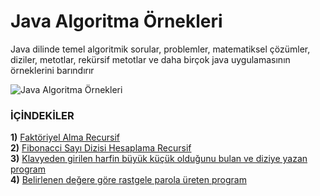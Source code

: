 # Java Algoritma Örnekleri

Java dilinde temel algoritmik sorular, problemler, matematiksel çözümler, diziler, metotlar, rekürsif metotlar ve daha birçok java uygulamasının örneklerini barındırır<br>

![Java Algoritma Örnekleri](https://i.resimyukle.xyz/9NGCzA.png)

### İÇİNDEKİLER

**1)** [Faktöriyel Alma Recursif](https://github.com/saricayemre/JavaRecursiveExample/blob/master/faktoriyelRecursive.java) <br>
**2)** [Fibonacci Sayı Dizisi Hesaplama Recursif](https://github.com/saricayemre/JavaRecursiveExample/blob/master/fibonacciRecursive.java) <br>
**3)** [Klavyeden girilen harfin büyük küçük olduğunu bulan ve diziye yazan program](https://github.com/saricayemre/JavaAlgoritmaOrnekleri/blob/master/buyuk_mu_kucuk_mu.java) <br>
**4)** [Belirlenen değere göre rastgele parola üreten program](https://github.com/saricayemre/JavaAlgoritmaOrnekleri/blob/master/parolaUret.java) <br>
